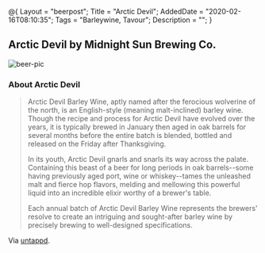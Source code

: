 @{
 Layout = "beerpost";
 Title = "Arctic Devil";
 AddedDate = "2020-02-16T08:10:35";
 Tags = "Barleywine, Tavour";
 Description = "";
 }
 

## Arctic Devil by Midnight Sun Brewing Co.

![beer-pic]

### About Arctic Devil

> Arctic Devil Barley Wine, aptly named after the ferocious wolverine of the north, is an English-style (meaning malt-inclined) barley wine. Though the recipe and process for Arctic Devil have evolved over the years, it is typically brewed in January then aged in oak barrels for several months before the entire batch is blended, bottled and released on the Friday after Thanksgiving. 
>
> In its youth, Arctic Devil gnarls and snarls its way across the palate. Containing this beast of a beer for long periods in oak barrels--some having previously aged port, wine or whiskey--tames the unleashed malt and fierce hop flavors, melding and mellowing this powerful liquid into an incredible elixir worthy of a brewer's table. 
>
> Each annual batch of Arctic Devil Barley Wine represents the brewers' resolve to create an intriguing and sought-after barley wine by precisely brewing to well-designed specifications.

Via [untappd][untappd-url].

[untappd-url]: <https://untappd.com//b/midnight-sun-brewing-co-arctic-devil/4095>
[beer-pic]: https://jasonpowley.com/assets/img/2020-02-16-arctic-devil.jpeg "Arctic Devil by Midnight Sun Brewing Co."

